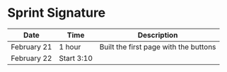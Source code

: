 # Sprint Signature

|Date|Time|Description
|------|--------|--------
|February 21| 1 hour| Built the first page with the buttons
|February 22| Start 3:10| 